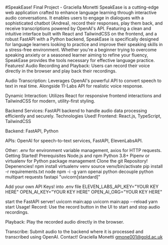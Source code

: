 #SpeakEase! Final Project - Graciella Monetti
  SpeakEase is a cutting-edge web application crafted to enhance language learning through interactive audio conversations. It enables users to engage in dialogues with a sophisticated chatbot (Andrea), record their responses, play them back, and receive transcriptions powered by OpenAI's API. 
  Featuring a clean and intuitive interface built with React and TailwindCSS on the frontend, and a robust FastAPI with a Python backend, SpeakEase is specifically designed for language learners looking to practice and improve their speaking skills in a stress-free environment. Whether you're a beginner trying to overcome speaking anxiety or a seasoned learner aiming to refine your fluency, SpeakEase provides the tools necessary for effective language practice.
Features!
  Audio Recording and Playback: Users can record their voice directly in the browser and play back their recordings.

  Audio Transcription: Leverages OpenAI's powerful API to convert speech to text in real time. Alongside 11-Labs API for realistic voice response.

  Dynamic Interaction: Utilizes React for responsive frontend interactions and TailwindCSS for modern, utility-first styling.

  Backend Services: FastAPI backend to handle audio data processing efficiently and securely.
Technologies Used!
  Frontend: React.js, TypeScript, TailwindCSS

  Backend: FastAPI, Python

  APIs: OpenAI for speech-to-text services, FastAPI, ElevenLabsAPI.

  Other: .env for environment variable management, axios for HTTP requests.
Getting Started!
  Prerequisites
  Node.js and npm
  Python 3.8+
  Pipenv or virtualenv for Python package management
Clone the git Repository! 
  Depenencies!
    npm install
      virtualenv venv
      source venv/bin/activate
      pip install -r requirements.txt
      node
      npm -i -g yarn
      openai
      python decouple
      python multipart
      requests
      fastapi
      "uvicorn[standard]"
      
Add your own API Keys! into .env file
ELEVEN_LABS_API_KEY="YOUR KEY HERE"
OPEN_AI_KEY="YOUR KEY HERE"
OPEN_AI_ORG="YOUR KEY HERE"

start the FastAPI server!
  uvicorn main:app 
  uvicorn main:app --reload 
  yarn start
Usage!
  Record: Use the record button in the UI to start and stop audio recordings.

  Playback: Play the recorded audio directly in the browser.

  Transcribe: Submit audio to the backend where it is processed and transcribed using OpenAI.
Contact!
  Graciella Monetti 
  gmone001@gold.ac.uk




